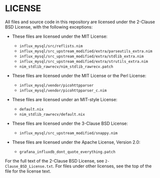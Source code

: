 # LICENSE

All files and source code in this repository are licensed under the 2-Clause
BSD License, with the following exceptions:

* These files are licensed under the MIT License:
	* `influx_mysql/src/reflists.nim`
	* `influx_mysql/src_upstream_modified/extra/parseutils_extra.nim`
	* `influx_mysql/src_upstream_modified/extra/stdlib_extra.nim`
	* `influx_mysql/src_upstream_modified/extra/strutils_extra.nim`
	* `nim_stdlib_rawrecv/nim_stdlib_rawrecv.patch`

* These files are licensed under the MIT License or the Perl License:
	* `influx_mysql/vendor/picohttpparser`
	* `influx_mysql/vendor/picohttpparser_c.nim`

* These files are licensed under an MIT-style License:
	* `default.nix`
	* `nim_stdlib_rawrecv/default.nix`

* These files are licensed under the 3-Clause BSD License:
	* `influx_mysql/src_upstream_modified/snappy.nim`

* These files are licensed under the Apache License, Version 2.0:
	* `grafana_influxdb_dont_quote_everything.patch`

For the full text of the 2-Clause BSD License, see `2-Clause_BSD_License.txt`.
For files under other licenses, see the top of the file for the license text.
